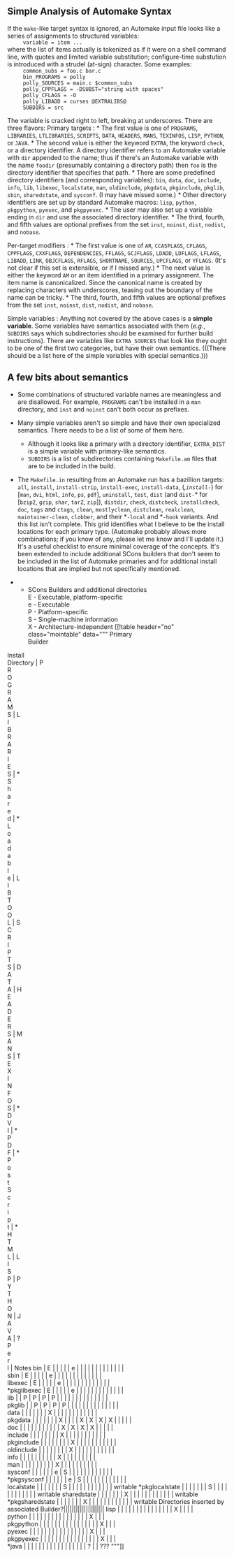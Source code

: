 

## Simple Analysis of Automake Syntax

If the `make`-like target syntax is ignored, an Automake input file looks like a series of assignments to structured variables:  
 `     variable = item ...`  
 where the list of items actually is tokenized as if it were on a shell command line, with quotes and limited variable substitution; configure-time substution is introduced with a strudel (at-sign) character.  Some examples:  
 `     common_subs = foo.c bar.c`  
 `     bin_PROGRAMS = polly`  
 `     polly_SOURCES = main.c $common_subs`  
 `     polly_CPPFLAGS = -DSUBST="string with spaces"`  
 `     polly_CFLAGS = -O`  
 `     polly_LIBADD = curses @EXTRALIBS@`  
 `     SUBDIRS = src`  
 

The variable is cracked right to left, breaking at underscores.  There are three flavors: 
Primary targets
: 
      * The first value is one of `PROGRAMS`, `LIBRARIES`, `LTLIBRARIES`, `SCRIPTS`, `DATA`, `HEADERS`, `MANS`, `TEXINFOS`, `LISP`, `PYTHON`, or `JAVA`. 
      * The second value is either the keyword `EXTRA`, the keyword `check`, or a directory identifier.  A directory identifier refers to an Automake variable with `dir` appended to the name; thus if there's an Automake variable with the name `foodir` (presumably containing a directory path) then `foo` is the directory identifier that specifies that path. 
            * There are some predefined directory identifiers (and corresponding variables): `bin`, `data`, `doc`, `include`, `info`, `lib`, `libexec`, `localstate`, `man`, `oldinclude`, `pkgdata`, `pkginclude`, `pkglib`, `sbin`, `sharedstate`, and `sysconf`.  (I may have missed some.) 
            * Other directory identifiers are set up by standard Automake macros: `lisp`, `python`, `pkgpython`, `pyexec`, and `pkgpyexec`. 
            * The user may also set up a variable ending in `dir` and use the associated directory identifier. 
      * The third, fourth, and fifth values are optional prefixes from the set `inst`, `noinst`, `dist`, `nodist`, and `nobase`. 

Per-target modifiers
: 
      * The first value is one of `AR`, `CCASFLAGS`, `CFLAGS`, `CPPFLAGS`, `CXXFLAGS`, `DEPENDENCIES`, `FFLAGS`, `GCJFLAGS`, `LDADD`, `LDFLAGS`, `LFLAGS`, `LIBADD`, `LINK`, `OBJCFLAGS`, `RFLAGS`, `SHORTNAME`, `SOURCES`, `UPCFLAGS`, or `YFLAGS`.  (It's not clear if this set is extensible, or if I missed any.) 
      * The next value is either the keyword `AM` or an item identified in a primary assignment.  The item name is canonicalized.  Since the canonical name is created by replacing characters with underscores, teasing out the boundary of the name can be tricky. 
      * The third, fourth, and fifth values are optional prefixes from the set `inst`, `noinst`, `dist`, `nodist`, and `nobase`. 

Simple variables
: 
Anything not covered by the above cases is a **simple variable**.  Some variables have semantics associated with them (_e.g._, `SUBDIRS` says which subdirectories should be examined for further build instructions).  There are variables like `EXTRA_SOURCES` that look like they ought to be one of the first two categories, but have their own semantics.  (((There should be a list here of the simple variables with special semantics.))) 




## A few bits about semantics

* Some combinations of structured variable names are meaningless and are disallowed.  For example, `PROGRAMS` can't be installed in a `man` directory, and `inst` and `noinst` can't both occur as prefixes. 
* Many simple variables aren't so simple and have their own specialized semantics.  There needs to be a list of some of them here. 
   * Although it looks like a primary with a directory identifier, `EXTRA_DIST` is a simple variable with primary-like semantics. 
   * `SUBDIRS` is a list of subdirectories containing `Makefile.am` files that are to be included in the build. 
* The `Makefile.in` resulting from an Automake run has a bazillion targets: `all`, `install`, `install-strip`, `install-exec`, `install-data`, (*,`install-`*) for [`man`, `dvi`, `html`, `info`, `ps`, `pdf`], `uninstall`, `test`, `dist` (and `dist-`* for [`bzip2`, `gzip`, `shar`, `tarZ`, `zip`]), `distdir`, `check`, `distcheck`, `installcheck`, `doc`, `tags` and `ctags`, `clean`, `mostlyclean`, `distclean`, `realclean`, `maintainer-clean`, `clobber`, and their *`-local` and *`-hook` variants.  And this list isn't complete. 
This grid identifies what I believe to be the install locations for each primary type.  (Automake probably allows more combinations; if you know of any, please let me know and I'll update it.)  It's a useful checklist to ensure minimal coverage of the concepts.  It's been extended to include additional SCons builders that don't seem to be included in the list of Automake primaries and for additional install locations that are implied but not specifically mentioned. 

* - SCons Builders and additional directories  
 E - Executable, platform-specific  
 e - Executable  
 P - Platform-specific  
 S - Single-machine information  
 X - Architecture-independent 
[[!table header="no" class="mointable" data="""
Primary  
Builder  
  
  
  
  
  
  
  
Install  
Directory  | P  
R  
O  
G  
R  
A  
M  
S  | L  
I  
B  
R  
A  
R  
I  
E  
S  | *  
S  
h  
a  
r  
e  
d  | *  
L  
o  
a  
d  
a  
b  
l  
e  | L  
I  
B  
T  
O  
O  
L  | S  
C  
R  
I  
P  
T  
S  | D  
A  
T  
A  | H  
E  
A  
D  
E  
R  
S  | M  
A  
N  
S  | T  
E  
X  
I  
N  
F  
O  
S  | *  
D  
V  
I  | *  
P  
D  
F  | *  
P  
o  
s  
t  
S  
c  
r  
i  
p  
t  | *  
H  
T  
M  
L  | L  
I  
S  
P  | P  
Y  
T  
H  
O  
N  | J  
A  
V  
A  | ?  
P  
e  
r  
l | Notes
bin | E |   |   |   |   | e |   |   |   |   |   |   |   |   |   |   |   |   |  
sbin | E |   |   |   |   | e |   |   |   |   |   |   |   |   |   |   |   |   |  
libexec | E |   |   |   |   | e |   |   |   |   |   |   |   |   |   |   |   |   |  
*pkglibexec | E |   |   |   |   | e |   |   |   |   |   |   |   |   |   |   |   |    |  
lib |   | P | P | P | P |   |   |   |   |   |   |   |   |   |   |   |   |   |  
pkglib |   | P | P | P | P |   |   |   |   |   |   |   |   |   |   |   |   |   |  
data |   |   |   |   |   |   | X |   |   |   |   |   |   |   |   |   |   |   |  
pkgdata |   |   |   |   |   |   | X |   |   |   | X | X | X | X |   |   |   |   |  
doc |   |   |   |   |   |   |   |   |   |   | X | X | X | X |   |   |   |   |  
include |   |   |   |   |   |   |   | X |   |   |   |   |   |   |   |   |   |   |  
pkginclude |   |   |   |   |   |   |   | X |   |   |   |   |   |   |   |   |   |   |  
oldinclude |   |   |   |   |   |   |   | X |   |   |   |   |   |   |   |   |   |   |  
info |   |   |   |   |   |   |   |   |   | X |   |   |   |   |   |   |   |   |  
man |   |   |   |   |   |   |   |   | X |   |   |   |   |   |   |   |   |   |  
sysconf |   |   |   |   |   | e | S |   |   |   |   |   |   |   |   |   |   |   |  
*pkgsysconf |   |   |   |   |   | e | S |   |   |   |   |   |   |   |   |   |   |   |  
localstate |   |   |   |   |   |   | S |   |   |   |   |   |   |   |   |   |   |   | writable
*pkglocalstate |   |   |   |   |   |   | S |   |   |   |   |   |   |   |   |   |   |   | writable
sharedstate |   |   |   |   |   |   | X |   |   |   |   |   |   |   |   |   |   |   | writable
*pkgsharedstate |   |   |   |   |   |   | X |   |   |   |   |   |   |   |   |   |   |   | writable
Directories inserted by associated Builder?||||||||||||||||||||
lisp |   |   |   |   |   |   |   |   |   |   |   |   |   |   | X |   |   |   |  
python |   |   |   |   |   |   |   |   |   |   |   |   |   |   |   | X |   |   |  
pkgpython |   |   |   |   |   |   |   |   |   |   |   |   |   |   |   | X |   |   |  
pyexec |   |   |   |   |   |   |   |   |   |   |   |   |   |   |   | X |   |   |  
pkgpyexec |   |   |   |   |   |   |   |   |   |   |   |   |   |   |   | X |   |   |  
*java |   |   |   |   |   |   |   |   |   |   |   |   |   |   |   |   | ? |   | ???
"""]]
